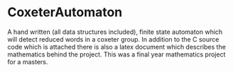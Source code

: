 CoxeterAutomaton
================

A hand written (all data structures included), finite state automaton which will detect reduced words in a coxeter group. In addition to the C source code which is attached there is also a latex document which describes the mathematics behind the project.  This was a final year mathematics project for a masters.
